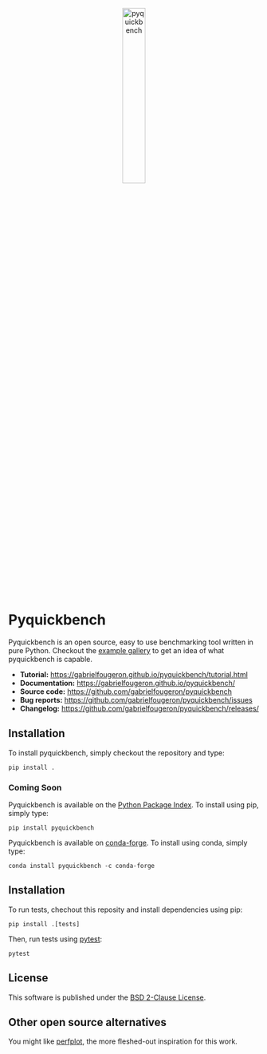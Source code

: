 <p align="center">
  <a href="https://github.com/gabrielfougeron/pyquickbench"><img alt="pyquickbench" src="https://gabrielfougeron.github.io/pyquickbench/_static/plot_icon.png" width="30%"></a>
</p>

# Pyquickbench

Pyquickbench is an open source, easy to use benchmarking tool written in pure Python. Checkout the [example gallery](https://gabrielfougeron.github.io/pyquickbench/gallery.html) to get an idea of what pyquickbench is capable.

- **Tutorial:** https://gabrielfougeron.github.io/pyquickbench/tutorial.html
- **Documentation:** https://gabrielfougeron.github.io/pyquickbench/
- **Source code:** https://github.com/gabrielfougeron/pyquickbench
- **Bug reports:** https://github.com/gabrielfougeron/pyquickbench/issues
- **Changelog:** https://github.com/gabrielfougeron/pyquickbench/releases/

## Installation

To install pyquickbench, simply checkout the repository and type:

```
pip install .
```

### Coming Soon

Pyquickbench is available on the [Python Package Index](https://pypi.org/). To install using pip, simply type:

```
pip install pyquickbench
```

Pyquickbench is available on [conda-forge](https://conda-forge.org/). To install using conda, simply type:

```
conda install pyquickbench -c conda-forge
```

## Installation

To run tests, chechout this reposity and install dependencies using pip:

```
pip install .[tests]
```

Then, run tests using [pytest](https://docs.pytest.org/en/latest/):

```
pytest
```

## License

This software is published under the [BSD 2-Clause License](https://github.com/gabrielfougeron/pyquickbench/blob/main/LICENSE).

## Other open source alternatives

You might like [perfplot](https://github.com/nschloe/perfplot), the more fleshed-out inspiration for this work.